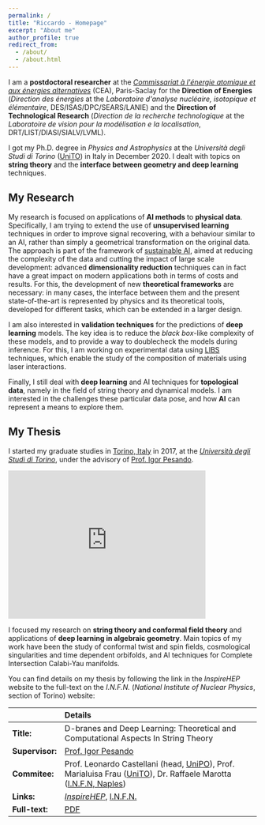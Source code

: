 ```yaml
---
permalink: /
title: "Riccardo - Homepage"
excerpt: "About me"
author_profile: true
redirect_from: 
  - /about/
  - /about.html
---
```


I am a **postdoctoral researcher** at the [*Commissariat &agrave; l'&eacute;nergie atomique et aux &eacute;nergies alternatives*](https://www.cea.fr) (CEA), Paris-Saclay for the **Direction of Energies** (*Direction des &eacute;nergies* at the *Laboratoire d'analyse nucl&eacute;aire, isotopique et &eacute;l&eacute;mentaire*, DES/ISAS/DPC/SEARS/LANIE) and the **Direction of Technological Research** (*Direction de la recherche technologique* at the *Laboratoire de vision pour la mod&eacute;lisation e la localisation*, DRT/LIST/DIASI/SIALV/LVML).

I got my Ph.D. degree in *Physics and Astrophysics* at the *Università degli Studi di Torino* ([UniTO](https://www.unito.it)) in Italy in December 2020. I dealt with topics on **string theory** and the **interface between geometry and deep learning** techniques.

## My Research

My research is focused on applications of **AI methods** to **physical data**. Specifically, I am trying to extend the use of **unsupervised learning** techniques in order to improve signal recovering, with a behaviour similar to an AI, rather than simply a geometrical transformation on the original data. The approach is part of the framework of [sustainable AI](https://link.springer.com/article/10.1007/s43681-021-00043-6), aimed at reducing the complexity of the data and cutting the impact of large scale development: advanced **dimensionality reduction** techniques can in fact have a great impact on modern applications both in terms of costs and results. For this, the development of new **theoretical frameworks** are necessary: in many cases, the interface between them and the present state-of-the-art is represented by physics and its theoretical tools, developed for different tasks, which can be extended in a larger design.

I am also interested in **validation techniques** for the predictions of **deep learning** models. The key idea is to reduce the *black box*-like complexity of these models, and to provide a way to doublecheck the models during inference. For this, I am working on experimental data using [LIBS](https://en.wikipedia.org/wiki/Laser-induced_breakdown_spectroscopy) techniques, which enable the study of the composition of materials using laser interactions.

Finally, I still deal with **deep learning** and AI techniques for **topological data**, namely in the field of string theory and dynamical models. I am interested in the challenges these particular data pose, and how **AI** can represent a means to explore them.

## My Thesis

I started my graduate studies in [Torino, Italy](https://goo.gl/maps/8AeAw5Wy7EmY2xHr7) in 2017, at the [*Università degli Studi di Torino*](https://www.unito.it), under the advisory of [Prof. Igor Pesando](https://scholar.google.it/citations?user=1E277GoAAAAJ).

<iframe src="https://www.google.com/maps/embed?pb=!1m18!1m12!1m3!1d2818.6634756938415!2d7.679276614843547!3d45.05205047909826!2m3!1f0!2f0!3f0!3m2!1i1024!2i768!4f13.1!3m3!1m2!1s0x47886d453bc40807%3A0xd846b2c4b4c0f714!2sVia%20Pietro%20Giuria%2C%201%2C%2010125%20Torino%20TO%2C%20Italia!5e0!3m2!1sit!2sfr!4v1619969397479!5m2!1sit!2sfr" width="400" height="300" style="border:0;" allowfullscreen="" loading="lazy"></iframe>

I focused my research on **string theory and conformal field theory** and applications of **deep learning in algebraic geometry**. Main topics of my work have been the study of conformal twist and spin fields, cosmological singularities and time dependent orbifolds, and AI techniques for Complete Intersection Calabi-Yau manifolds.

You can find details on my thesis by following the link in the *InspireHEP* website to the full-text on the *I.N.F.N.* (*National Institute of Nuclear Physics*, section of Torino) website:

|                 | Details                                                                                                                                                                                                                                                                                                   |
|:--------------- | :-------------------------------------------------------------------------------------------------------------------------------------------------------------------------------------------------------------------------------------------------------------------------------------------------------- |
| **Title:**      | D-branes and Deep Learning: Theoretical and Computational Aspects In String Theory                                                                                                                                                                                                                        |
| **Supervisor:** | [Prof. Igor Pesando](https://www.df.unito.it/persone/igor.pesando)                                                                                                                                                                                                                 |
| **Commitee:**   | Prof. Leonardo Castellani (head, [UniPO](https://upobook.uniupo.it/leonardo.castellani)), Prof. Marialuisa Frau ([UniTO](https://www.df.unito.it/persone/marialuisa.frau)), Dr. Raffaele Marotta ([I.N.F.N, Naples](https://web.infn.it/strings-napoli/index.php/en/people/raffaele-marotta)) |
| **Links:**      | [*InspireHEP*](https://inspirehep.net/literature/1845067), [I.N.F.N.](http://www.infn.it/thesis/thesis_dettaglio.php?tid=528942)                                                                                                                                                                             |
| **Full-text:**  | [PDF](https://riccardo.rigoletto.dynu.net/files/thesis.pdf)                                                                         |                                                                                                                                                                         |
